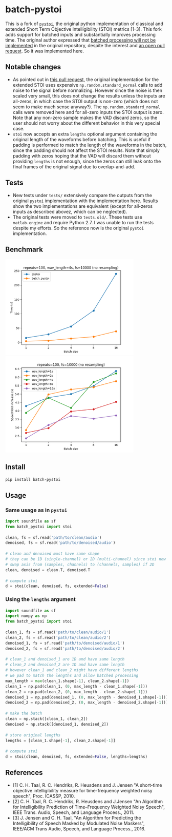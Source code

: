 # batch-pystoi

This is a fork of [`pystoi`](https://github.com/mpariente/pystoi), the original python implementation of classical and extended Short Term Objective Intelligibility (STOI) metrics [1-3]. This fork adds support for batched inputs and substantially improves processing time. The original author expressed that [batched processing will not be implemented](https://github.com/mpariente/pystoi/issues/31#issuecomment-1262647150) in the original repository, despite the interest and [an open pull request](https://github.com/mpariente/pystoi/pull/28). So it was implemented here.

## Notable changes
- As pointed out in [this pull request](https://github.com/mpariente/pystoi/pull/28), the original implementation for the extended STOI uses expensive `np.random.standard_normal` calls to add noise to the signal before normalizing. However since the noise is then scaled very small, this does not change the results unless the inputs are all-zeros, in which case the STOI output is non-zero (which does not seem to make much sense anyway?). The `np.random.standard_normal` calls were removed here and for all-zero inputs the STOI output is zero. Note that any non-zero sample makes the VAD discard zeros, so the user should not worry about the different behavior in this very special case.
- `stoi` now accepts an extra `lengths` optional argument containing the original length of the waveforms before batching. This is useful if padding is performed to match the length of the waveforms in the batch, since the padding should not affect the STOI results. Note that simply padding with zeros hoping that the VAD will discard them without providing `lengths` is not enough, since the zeros can still leak onto the final frames of the original signal due to overlap-and-add.

## Tests
- New tests under `tests/` extensively compare the outputs from the original `pystoi` implementation with the implementation here. Results show the two implementations are equivalent (except for all-zeros inputs as described abovez, which can be neglected).
- The original tests were moved to `tests.old/`. These tests use `matlab.engine` and require Python 2.7. I was unable to run the tests despite my efforts. So the reference now is the original `pystoi` implementation.

## Benchmark

<img src="assets/times.png" alt="times" width=400> <img src="assets/speed_improvements.png" alt="speed_improvements" width=400>

## Install

`pip install batch-pystoi`

## Usage

### Same usage as in `pystoi`

```python
import soundfile as sf
from batch_pystoi import stoi

clean, fs = sf.read('path/to/clean/audio')
denoised, fs = sf.read('path/to/denoised/audio')

# clean and denoised must have same shape
# they can be 1D (single-channel) or 2D (multi-channel) since stoi now supports batched inputs
# swap axis from (samples, channels) to (channels, samples) if 2D
clean, denoised = clean.T, denoised.T

# compute stoi
d = stoi(clean, denoised, fs, extended=False)
```

### Using the `lengths` argument

```python
import soundfile as sf
import numpy as np
from batch_pystoi import stoi

clean_1, fs = sf.read('path/to/clean/audio/1')
clean_2, fs = sf.read('path/to/clean/audio/2')
denoised_1, fs = sf.read('path/to/denoised/audio/1')
denoised_2, fs = sf.read('path/to/denoised/audio/2')

# clean_1 and denoised_1 are 1D and have same length
# clean_2 and denoised_2 are 1D and have same length
# however clean_1 and clean_2 might have different lengths
# we pad to match the lengths and allow batched processing
max_length = max(clean_1.shape[-1], clean_2.shape[-1])
clean_1 = np.pad(clean_1, (0, max_length - clean_1.shape[-1]))
clean_2 = np.pad(clean_2, (0, max_length - clean_2.shape[-1]))
denoised_1 = np.pad(denoised_1, (0, max_length - denoised_1.shape[-1]))
denoised_2 = np.pad(denoised_2, (0, max_length - denoised_2.shape[-1]))

# make the batch
clean = np.stack([clean_1, clean_2])
denoised = np.stack([denoised_1, denoised_2])

# store original lengths
lengths = [clean_1.shape[-1], clean_2.shape[-1]]

# compute stoi
d = stoi(clean, denoised, fs, extended=False, lengths=lengths)
```

## References
* [1] C. H. Taal, R. C. Hendriks, R. Heusdens and J. Jensen "A short-time objective intelligibility measure for time-frequency weighted noisy speech", Proc. ICASSP, 2010.
* [2] C. H. Taal, R. C. Hendriks, R. Heusdens and J.Jensen "An Algorithm for Intelligibility Prediction of Time–Frequency Weighted Noisy Speech", IEEE Trans. Audio, Speech, and Language Process., 2011.
* [3] J. Jensen and C. H. Taal, "An Algorithm for Predicting the Intelligibility of Speech Masked by Modulated Noise Maskers", IEEE/ACM Trans Audio, Speech, and Language Process., 2016.
